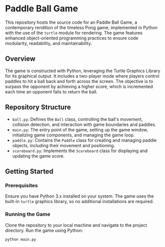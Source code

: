 # Paddle Ball Game

This repository hosts the source code for an Paddle Ball Game, a contemporary rendition of the timeless Pong game, implemented in Python with the use of the `turtle` module for rendering. The game features enhanced object-oriented programming practices to ensure code modularity, readability, and maintainability.

## Overview

The game is constructed with Python, leveraging the Turtle Graphics Library for its graphical output. It includes a two-player mode where players control paddles to hit a ball back and forth across the screen. The objective is to surpass the opponent by achieving a higher score, which is incremented each time an opponent fails to return the ball.

## Repository Structure

- `ball.py`: Defines the `Ball` class, controlling the ball's movement, collision detection, and interaction with game boundaries and paddles.
- `main.py`: The entry point of the game, setting up the game window, initializing game components, and managing the game loop.
- `paddle.py`: Contains the `Paddle` class for creating and managing paddle objects, including their movement and positioning.
- `scoreboard.py`: Implements the `Scoreboard` class for displaying and updating the game score.

## Getting Started

### Prerequisites

Ensure you have Python 3.x installed on your system. The game uses the built-in `turtle` graphics library, so no additional installations are required.

### Running the Game

Clone the repository to your local machine and navigate to the project directory. Run the game using Python:

```bash
python main.py
